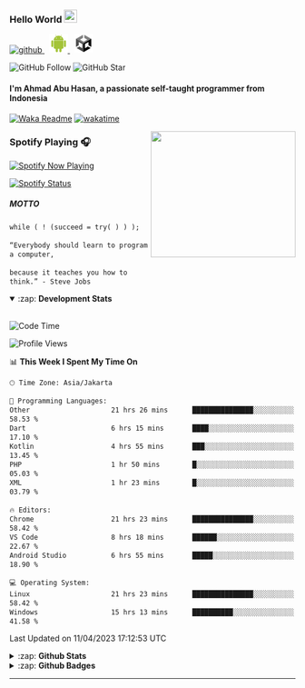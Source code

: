 ### Hello World <img src="https://github.com/eby8zevin/eby8zevin/blob/main/assets/Hi.gif"  width="23" height="23">

<p align="left">
  <a href="https://github.com/eby8zevin" target="_blank">
    <img src="https://github.com/eby8zevin/eby8zevin/blob/main/assets/GitHub.png" alt="github" width="33" height="33"/>
  </a>
  &nbsp;
  <a href="https://github.com/eby8zevin/QRBarcode" target="_blank">
    <img src="https://raw.githubusercontent.com/devicons/devicon/master/icons/android/android-plain.svg" alt="android" width="33" height="33"/>
  </a>
  &nbsp;
  <a href="https://github.com/eby8zevin/unity-ARMarker" target="_blank">
    <img src="https://raw.githubusercontent.com/devicons/devicon/master/icons/unity/unity-original.svg" alt="unity" width="33" height="33"/>
  </a>
</p>

![GitHub Follow](https://img.shields.io/github/followers/eby8zevin.svg?style=social&label=Follow)
![GitHub Star](https://img.shields.io/github/stars/eby8zevin?affiliations=OWNER%2CCOLLABORATOR&style=social&label=Star)

#### I'm Ahmad Abu Hasan, a passionate self-taught programmer from Indonesia

[![Waka Readme](https://github.com/eby8zevin/eby8zevin/actions/workflows/anmol098.yml/badge.svg)](https://github.com/eby8zevin/eby8zevin/actions/workflows/anmol098.yml)
[![wakatime](https://wakatime.com/badge/user/bbcd646f-1daf-4865-a20e-46d4c803e6f8.svg)](https://wakatime.com/@bbcd646f-1daf-4865-a20e-46d4c803e6f8)

<img src="https://github.com/eby8zevin/eby8zevin/blob/main/assets/Octocat.png" width="255" height="222" align='right'>

### Spotify Playing 🎧

[<img src="https://spotify-now-playing-ahmadabuhasan.vercel.app/api/spotify-playing" alt="Spotify Now Playing" width="350" />](https://open.spotify.com/user/gr3y7pr12w9ol2dy2ccdb10e7)

[<img src="https://readme-spotify-status-ahmadabuhasan.vercel.app/api/run-spotify-status" alt="Spotify Status" width="350" />](https://open.spotify.com/user/gr3y7pr12w9ol2dy2ccdb10e7)

##### MOTTO

```
while ( ! (succeed = try( ) ) );

“Everybody should learn to program a computer,

because it teaches you how to think.” - Steve Jobs
```

<details open>
  <summary> :zap: <b>Development Stats</b> </summary>
<br/>

<!--START_SECTION:waka-->
![Code Time](http://img.shields.io/badge/Code%20Time-3%2C125%20hrs%2051%20mins-blue)

![Profile Views](http://img.shields.io/badge/Profile%20Views-188-blue)

📊 **This Week I Spent My Time On** 

```text
🕑︎ Time Zone: Asia/Jakarta

💬 Programming Languages: 
Other                    21 hrs 26 mins      ███████████████░░░░░░░░░░   58.53 % 
Dart                     6 hrs 15 mins       ████░░░░░░░░░░░░░░░░░░░░░   17.10 % 
Kotlin                   4 hrs 55 mins       ███░░░░░░░░░░░░░░░░░░░░░░   13.45 % 
PHP                      1 hr 50 mins        █░░░░░░░░░░░░░░░░░░░░░░░░   05.03 % 
XML                      1 hr 23 mins        █░░░░░░░░░░░░░░░░░░░░░░░░   03.79 % 

🔥 Editors: 
Chrome                   21 hrs 23 mins      ███████████████░░░░░░░░░░   58.42 % 
VS Code                  8 hrs 18 mins       ██████░░░░░░░░░░░░░░░░░░░   22.67 % 
Android Studio           6 hrs 55 mins       █████░░░░░░░░░░░░░░░░░░░░   18.90 % 

💻 Operating System: 
Linux                    21 hrs 23 mins      ███████████████░░░░░░░░░░   58.42 % 
Windows                  15 hrs 13 mins      ██████████░░░░░░░░░░░░░░░   41.58 % 
```


 Last Updated on 11/04/2023 17:12:53 UTC
<!--END_SECTION:waka-->

</details>

<details>
  <summary> :zap: <b>Github Stats</b> </summary>
<p align="center">:heart:</p>
<p align="center"><a href="https://github.com/eby8zevin">
  <img src="https://github-readme-stats.vercel.app/api?username=eby8zevin&show_icons=true&theme=dark&line_height=20">
  <img src="https://github-readme-stats.vercel.app/api/top-langs/?username=eby8zevin&layout=compact&theme=dark">
</a></p>
<p align="center">
  <a href="https://github.com/eby8zevin">
    <img src="https://github-readme-streak-stats.herokuapp.com/?user=eby8zevin&theme=dark"/>
  </a>
</p>
</details>

<details>
  <summary> :zap: <b>Github Badges</b> </summary>
  <br>
  <a href='https://archiveprogram.github.com/'><img src='https://raw.githubusercontent.com/acervenky/animated-github-badges/master/assets/acbadge.gif' width='40' height='40'></a> 
  <a href='https://docs.github.com/en/developers'><img src='https://raw.githubusercontent.com/acervenky/animated-github-badges/master/assets/devbadge.gif' width='40' height='40'></a> 
  <a href='https://github.com/pricing'><img src='https://raw.githubusercontent.com/acervenky/animated-github-badges/master/assets/pro.gif' width='40' height='40'></a> 
  <a href='https://stars.github.com/'><img src='https://raw.githubusercontent.com/acervenky/animated-github-badges/master/assets/starbadge.gif' width='35' height='35'></a> 
  <a href='https://docs.github.com/en/github/supporting-the-open-source-community-with-github-sponsors'><img src='https://raw.githubusercontent.com/acervenky/animated-github-badges/master/assets/sponsorbadge.gif' width='35' height='35'></a>
</details>

---
